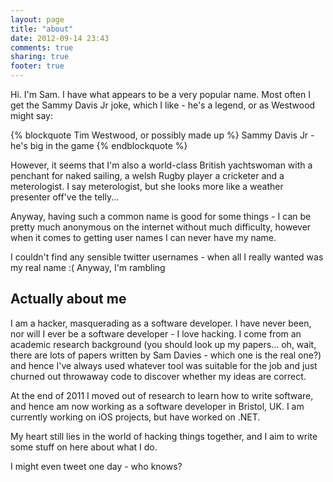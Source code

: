 ```yaml
---
layout: page
title: "about"
date: 2012-09-14 23:43
comments: true
sharing: true
footer: true
---
```


Hi. I'm Sam. I have what appears to be a very popular name. Most
often I get the Sammy Davis Jr joke, which I like - he's a legend,
or as Westwood might say:

{% blockquote Tim Westwood, or possibly made up %}
Sammy Davis Jr - he's big in the game
{% endblockquote %}

However, it seems that I'm also a world-class British yachtswoman with a
penchant for naked sailing, a welsh Rugby player a cricketer and a
meterologist. I say meterologist, but she looks more like a weather
presenter off've the telly...

Anyway, having such a common name is good for some things - I can be
pretty much anonymous on the internet without much difficulty, however
when it comes to getting user names I can never have my name.

I couldn't find any sensible twitter usernames - when all I really wanted
was my real name :( Anyway, I'm rambling

## Actually about me

I am a hacker, masquerading as a software developer. I have never been, nor
will I ever be a software developer - I love hacking. I come from an
academic research background (you should look up my papers... oh, wait,
there are lots of papers written by Sam Davies - which one is the real
one?) and hence I've always used whatever tool was suitable for the job
and just churned out throwaway code to discover whether my ideas are correct.

At the end of 2011 I moved out of research to learn how to write software,
and hence am now working as a software developer in Bristol, UK. I am
currently working on iOS projects, but have worked on .NET.

My heart still lies in the world of hacking things together, and I aim
to write some stuff on here about what I do.

I might even tweet one day - who knows?
